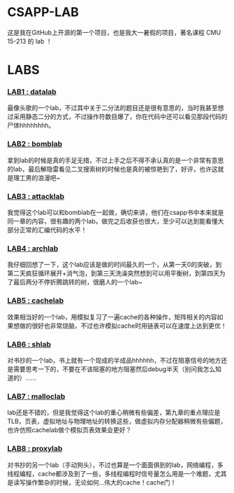 # CSAPP-LAB

这是我在GitHub上开源的第一个项目，也是我大一暑假的项目，著名课程 CMU 15-213 的 lab ！

# LABS

### [LAB1 : datalab](datalab/)
最像头歌的一个lab，不过其中关于二分法的题目还是很有意思的，当时我甚至想过采用静态二分的方式，不过操作符数目爆了，你在代码中还可以看见那段代码的尸体hhhhhhhh。

### [LAB2 : bomblab](bomblab/)
拿到lab的时候是真的手足无措，不过上手之后不得不承认真的是一个非常有意思的lab，最后解隐雷看见二叉搜索树的时候也是真的被惊艳到了，好评，也许这就是理工男的浪漫吧~

### [LAB3 : attacklab](attacklab/)
我觉得这个lab可以和bomblab在一起做，确切来讲，他们在csapp书中本来就是同一章的内容，很有趣的两个lab，做完之后收获也很大，至少可以达到能看懂大部分正常的汇编代码的水平！

### [LAB4 : archlab](archlab/)
我仔细回想了一下，这个lab应该是做的时间最久的一个，从第一天0的突破，到第二天疯狂循环展开+消气泡，到第三天洗澡突然想到可以用平衡树，到第四天为了最后两分不停折腾跳转的树，很磨人的一个lab~

### [LAB5 : cachelab](cachelab/)
效果相当好的一个lab，用模拟复习了一遍cache的各种操作，矩阵相关的内容如果想做的很好也非常烧脑，不过也许模拟cache时用链表可以在速度上达到更优！

### [LAB6 : shlab](shlab/)
对书抄的一个lab，书上就有一个现成的半成品hhhhhh，不过在阻塞信号的地方还是需要思考一下的，不要在不该阻塞的地方阻塞然后debug半天（别问我怎么知道的）......

### [LAB7 : malloclab](malloclab/)
lab还是不错的，但是我觉得这个lab的重心稍微有些偏差，第九章的重点理应是TLB，页表，虚拟地址与物理地址的转换这些，做虚拟内存分配器稍微有些偏题，也许仿照cachelab做个模拟页表效果会更好？

### [LAB8 : proxylab](proxylab/)
对书抄的另一个lab（手动狗头），不过也算是一个面面俱到的lab，网络编程，多线程编程，cache都涉及到了一些，多线程编程时信号量怎么用是一个难题，尤其是读写操作繁杂的时候，无论如何...伟大的cache！cache门！

